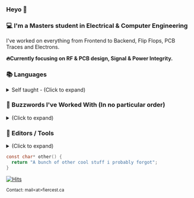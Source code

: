 ### Heyo 👋

### 💻 I'm a Masters student in Electrical & Computer Engineering 

I've worked on everything from Frontend to Backend, Flip Flops, PCB Traces and Electrons.

**🔥Currently focusing on RF & PCB design, Signal & Power Integrity.**

### 📚 Languages 
<details>
  <summary>Self taught - (Click to expand)</summary>
  
    - Java ☕
    - Dart 🐦
    - [System]Verilog and VHDL 🤖
    - C
    - TS/JS, Python, C#, Lua, PHP, SQL, HTML/CSS
    - Can write ASM (Arm, Mips, Risc-V, HCS12)
    - Enforce Script (Enfusion Engine)
    ❤️ FPGAs and HDLs
</details>

### 🌉 Buzzwords I've Worked With (In no particular order) 
<details>
  <summary>(Click to expand)</summary>
  
    - Amazing Googler 😎
    - Windows / Linux 🐧
  
    Hardware
    - FPGAs: Altera (Intel), Xilinx Zynq, Lattice (Modelsim, XSim, etc) 🔧
    - ARM, AVR MCUs
    - PCB Schemtaic, Layout & Design / Signal & Power Integrity (Altium, KiCad, EasyEda) 📶
    - RF PCB layout / Theory / Semtech LoRa + LR-FHSS Transceivers 📡
    - Embedded System Design / Component Selection 🔨
    - Protocol Specification
    - RGB lighting & LED displays
    - IoT, Smart Home / Automation
    - Electronics and Drone Hobbyist / HiFi Audio Hobbyist 🛸
  
    Software
    - (My)SQL, Redis 🗃
    - Flutter 🐦, Native Android 📱, JavaFX + Swing ☕
    - Cryptography 🔒
    - NGINX / IIS / Windows Server 🌐
    - Rough ML and DL knowledge ✖
    - Worked a bit with PBS (Portable Batch Server)
    - GitHub Enterprise Admin
  
    other();
</details>
 
### 🔨 Editors / Tools 
<details>
  <summary>(Click to expand)</summary>
  
    - Windows + Zorin OS
    - Jetbrains Toolbox 🧰
    - VS Code 👓
    - Spotify + Amazon Music 🎵
  
    other();
</details>

```c
const char* other() {
  return "A bunch of other cool stuff i probably forgot";
}
```

[![Hits](https://hits.seeyoufarm.com/api/count/incr/badge.svg?url=https%3A%2F%2Fgithub.com%2FFiercestT&count_bg=%235C00FF&title_bg=%23FF7D00&icon=cliqz.svg&icon_color=%235C00FF&title=Visitors&edge_flat=true)](https://hits.seeyoufarm.com)

<sub>Contact: mail\<at\>fiercest.ca</sub>
